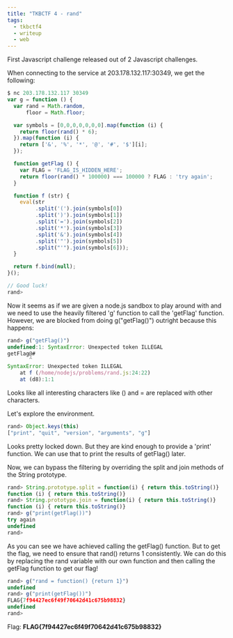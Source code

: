 ```yaml
---
title: "TKBCTF 4 - rand"
tags:
  - tkbctf4
  - writeup
  - web
---
```


First Javascript challenge released out of 2 Javascript challenges.

When connecting to the service at 203.178.132.117:30349, we get the following:

```javascript
$ nc 203.178.132.117 30349
var g = function () {
  var rand = Math.random,
      floor = Math.floor;

  var symbols = [0,0,0,0,0,0,0].map(function (i) {
    return floor(rand() * 6);
  }).map(function (i) {
    return ['&', '%', '*', '@', '#', '$'][i];
  });

  function getFlag () {
    var FLAG = 'FLAG_IS_HIDDEN_HERE';
    return floor(rand() * 100000) === 100000 ? FLAG : 'try again';
  }

  function f (str) {
    eval(str
         .split('(').join(symbols[0])
         .split(')').join(symbols[1])
         .split('=').join(symbols[2])
         .split('*').join(symbols[3])
         .split('&').join(symbols[4])
         .split('"').join(symbols[5])
         .split("'").join(symbols[6]));
  }

  return f.bind(null);
}();

// Good luck!
rand>
```

Now it seems as if we are given a node.js sandbox to play around with and we
need to use the heavily filtered 'g' function to call the 'getFlag' function.
However, we are blocked from doing g("getFlag()") outright because this happens:

```javascript
rand> g("getFlag()")
undefined:1: SyntaxError: Unexpected token ILLEGAL
getFlag@#
       ^
SyntaxError: Unexpected token ILLEGAL
    at f (/home/nodejs/problems/rand.js:24:22)
    at (d8):1:1
```

Looks like all interesting characters like () and = are replaced with other
characters.

Let's explore the environment.

```javascript
rand> Object.keys(this)
["print", "quit", "version", "arguments", "g"]
```

Looks pretty locked down. But they are kind enough to provide a 'print'
function. We can use that to print the results of getFlag() later.

Now, we can bypass the filtering by overriding the split and join methods of the
String prototype.

```javascript
rand> String.prototype.split = function(i) { return this.toString()}
function (i) { return this.toString()}
rand> String.prototype.join = function(i) { return this.toString()}
function (i) { return this.toString()}
rand> g("print(getFlag())")
try again
undefined
rand>
```

As you can see we have achieved calling the getFlag() function. But to get the
flag, we need to ensure that rand() returns 1 consistently. We can do this by
replacing the rand variable with our own function and then calling the getFlag
function to get our flag!

```javascript
rand> g("rand = function() {return 1}")
undefined
rand> g("print(getFlag())")
FLAG{7f94427ec6f49f70642d41c675b98832}
undefined
rand>
```

Flag: **FLAG{7f94427ec6f49f70642d41c675b98832}**
